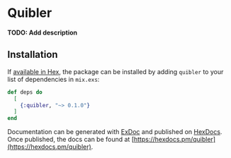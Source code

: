 # Quibler

**TODO: Add description**

## Installation

If [available in Hex](https://hex.pm/docs/publish), the package can be installed
by adding `quibler` to your list of dependencies in `mix.exs`:

```elixir
def deps do
  [
    {:quibler, "~> 0.1.0"}
  ]
end
```

Documentation can be generated with [ExDoc](https://github.com/elixir-lang/ex_doc)
and published on [HexDocs](https://hexdocs.pm). Once published, the docs can
be found at [https://hexdocs.pm/quibler](https://hexdocs.pm/quibler).

